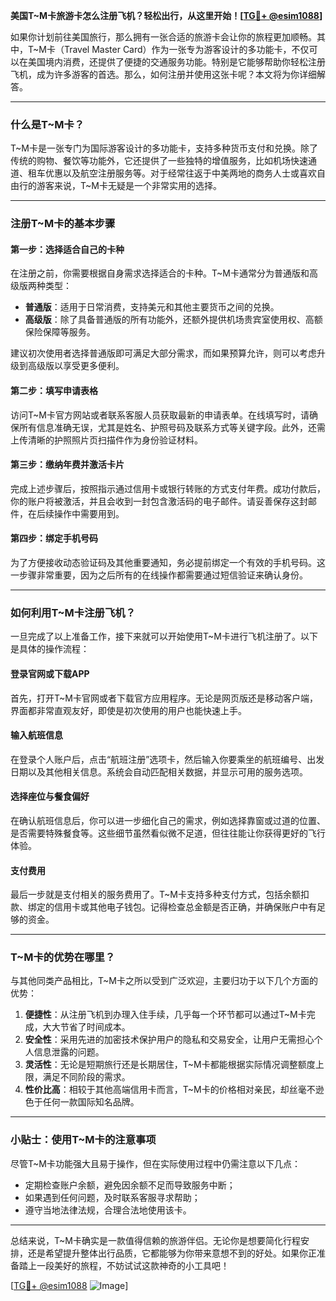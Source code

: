 **美国T~M卡旅游卡怎么注册飞机？轻松出行，从这里开始！[[TG💪+ @esim1088](https://t.me/s/esim1088)]**

如果你计划前往美国旅行，那么拥有一张合适的旅游卡会让你的旅程更加顺畅。其中，T~M卡（Travel Master Card）作为一张专为游客设计的多功能卡，不仅可以在美国境内消费，还提供了便捷的交通服务功能。特别是它能够帮助你轻松注册飞机，成为许多游客的首选。那么，如何注册并使用这张卡呢？本文将为你详细解答。

---

### 什么是T~M卡？

T~M卡是一张专门为国际游客设计的多功能卡，支持多种货币支付和兑换。除了传统的购物、餐饮等功能外，它还提供了一些独特的增值服务，比如机场快速通道、租车优惠以及航空注册服务等。对于经常往返于中美两地的商务人士或喜欢自由行的游客来说，T~M卡无疑是一个非常实用的选择。

---

### 注册T~M卡的基本步骤

#### 第一步：选择适合自己的卡种
在注册之前，你需要根据自身需求选择适合的卡种。T~M卡通常分为普通版和高级版两种类型：
- **普通版**：适用于日常消费，支持美元和其他主要货币之间的兑换。
- **高级版**：除了具备普通版的所有功能外，还额外提供机场贵宾室使用权、高额保险保障等服务。

建议初次使用者选择普通版即可满足大部分需求，而如果预算允许，则可以考虑升级到高级版以享受更多便利。

#### 第二步：填写申请表格
访问T~M卡官方网站或者联系客服人员获取最新的申请表单。在线填写时，请确保所有信息准确无误，尤其是姓名、护照号码及联系方式等关键字段。此外，还需上传清晰的护照照片页扫描件作为身份验证材料。

#### 第三步：缴纳年费并激活卡片
完成上述步骤后，按照指示通过信用卡或银行转账的方式支付年费。成功付款后，你的账户将被激活，并且会收到一封包含激活码的电子邮件。请妥善保存这封邮件，在后续操作中需要用到。

#### 第四步：绑定手机号码
为了方便接收动态验证码及其他重要通知，务必提前绑定一个有效的手机号码。这一步骤非常重要，因为之后所有的在线操作都需要通过短信验证来确认身份。

---

### 如何利用T~M卡注册飞机？

一旦完成了以上准备工作，接下来就可以开始使用T~M卡进行飞机注册了。以下是具体的操作流程：

#### 登录官网或下载APP
首先，打开T~M卡官网或者下载官方应用程序。无论是网页版还是移动客户端，界面都非常直观友好，即使是初次使用的用户也能快速上手。

#### 输入航班信息
在登录个人账户后，点击“航班注册”选项卡，然后输入你要乘坐的航班编号、出发日期以及其他相关信息。系统会自动匹配相关数据，并显示可用的服务选项。

#### 选择座位与餐食偏好
在确认航班信息后，你可以进一步细化自己的需求，例如选择靠窗或过道的位置、是否需要特殊餐食等。这些细节虽然看似微不足道，但往往能让你获得更好的飞行体验。

#### 支付费用
最后一步就是支付相关的服务费用了。T~M卡支持多种支付方式，包括余额扣款、绑定的信用卡或其他电子钱包。记得检查总金额是否正确，并确保账户中有足够的资金。

---

### T~M卡的优势在哪里？

与其他同类产品相比，T~M卡之所以受到广泛欢迎，主要归功于以下几个方面的优势：

1. **便捷性**：从注册飞机到办理入住手续，几乎每一个环节都可以通过T~M卡完成，大大节省了时间成本。
2. **安全性**：采用先进的加密技术保护用户的隐私和交易安全，让用户无需担心个人信息泄露的问题。
3. **灵活性**：无论是短期旅行还是长期居住，T~M卡都能根据实际情况调整额度上限，满足不同阶段的需求。
4. **性价比高**：相较于其他高端信用卡而言，T~M卡的价格相对亲民，却丝毫不逊色于任何一款国际知名品牌。

---

### 小贴士：使用T~M卡的注意事项

尽管T~M卡功能强大且易于操作，但在实际使用过程中仍需注意以下几点：
- 定期检查账户余额，避免因余额不足而导致服务中断；
- 如果遇到任何问题，及时联系客服寻求帮助；
- 遵守当地法律法规，合理合法地使用该卡。

---

总结来说，T~M卡确实是一款值得信赖的旅游伴侣。无论你是想要简化行程安排，还是希望提升整体出行品质，它都能够为你带来意想不到的好处。如果你正准备踏上一段美好的旅程，不妨试试这款神奇的小工具吧！

[[TG💪+ @esim1088](https://t.me/s/esim1088) ![Image](https://i.postimg.cc/4NQfJmqS/Snipaste-2025-05-13-00-14-12.png)]